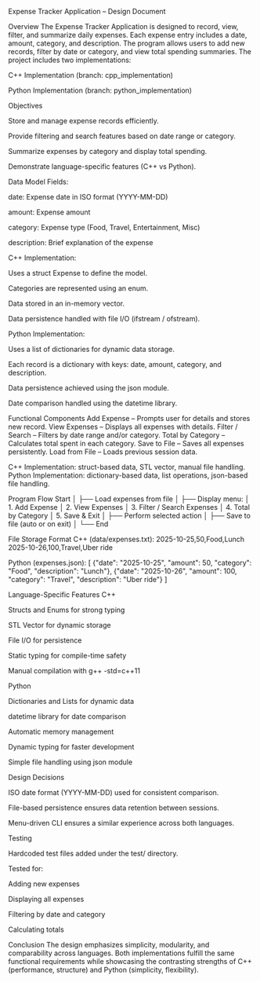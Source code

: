 Expense Tracker Application – Design Document

Overview
The Expense Tracker Application is designed to record, view, filter, and summarize daily expenses. Each expense entry includes a date, amount, category, and description. The program allows users to add new records, filter by date or category, and view total spending summaries.
The project includes two implementations:

C++ Implementation (branch: cpp_implementation)

Python Implementation (branch: python_implementation)

Objectives

Store and manage expense records efficiently.

Provide filtering and search features based on date range or category.

Summarize expenses by category and display total spending.

Demonstrate language-specific features (C++ vs Python).

Data Model
Fields:

date: Expense date in ISO format (YYYY-MM-DD)

amount: Expense amount

category: Expense type (Food, Travel, Entertainment, Misc)

description: Brief explanation of the expense

C++ Implementation:

Uses a struct Expense to define the model.

Categories are represented using an enum.

Data stored in an in-memory vector<Expense>.

Data persistence handled with file I/O (ifstream / ofstream).

Python Implementation:

Uses a list of dictionaries for dynamic data storage.

Each record is a dictionary with keys: date, amount, category, and description.

Data persistence achieved using the json module.

Date comparison handled using the datetime library.

Functional Components
Add Expense – Prompts user for details and stores new record.
View Expenses – Displays all expenses with details.
Filter / Search – Filters by date range and/or category.
Total by Category – Calculates total spent in each category.
Save to File – Saves all expenses persistently.
Load from File – Loads previous session data.

C++ Implementation: struct-based data, STL vector, manual file handling.
Python Implementation: dictionary-based data, list operations, json-based file handling.

Program Flow
Start
│
├── Load expenses from file
│
├── Display menu:
│ 1. Add Expense
│ 2. View Expenses
│ 3. Filter / Search Expenses
│ 4. Total by Category
│ 5. Save & Exit
│
├── Perform selected action
│
├── Save to file (auto or on exit)
│
└── End

File Storage Format
C++ (data/expenses.txt):
2025-10-25,50,Food,Lunch
2025-10-26,100,Travel,Uber ride

Python (expenses.json):
[
{"date": "2025-10-25", "amount": 50, "category": "Food", "description": "Lunch"},
{"date": "2025-10-26", "amount": 100, "category": "Travel", "description": "Uber ride"}
]

Language-Specific Features
C++

Structs and Enums for strong typing

STL Vector for dynamic storage

File I/O for persistence

Static typing for compile-time safety

Manual compilation with g++ -std=c++11

Python

Dictionaries and Lists for dynamic data

datetime library for date comparison

Automatic memory management

Dynamic typing for faster development

Simple file handling using json module

Design Decisions

ISO date format (YYYY-MM-DD) used for consistent comparison.

File-based persistence ensures data retention between sessions.

Menu-driven CLI ensures a similar experience across both languages.

Testing

Hardcoded test files added under the test/ directory.

Tested for:

Adding new expenses

Displaying all expenses

Filtering by date and category

Calculating totals

Conclusion
The design emphasizes simplicity, modularity, and comparability across languages. Both implementations fulfill the same functional requirements while showcasing the contrasting strengths of C++ (performance, structure) and Python (simplicity, flexibility).